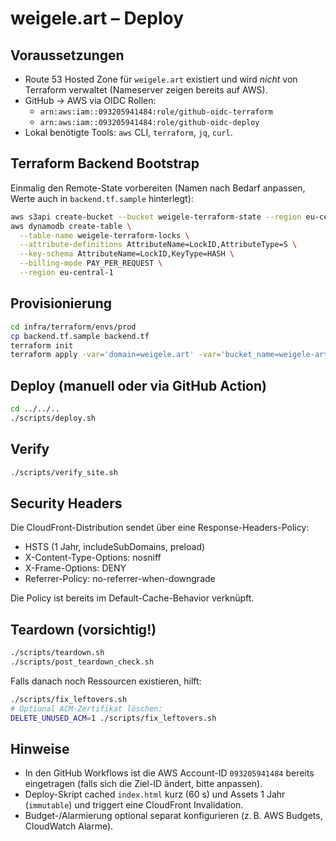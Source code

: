 # weigele.art – Deploy

## Voraussetzungen
- Route 53 Hosted Zone für `weigele.art` existiert und wird _nicht_ von Terraform verwaltet (Nameserver zeigen bereits auf AWS).
- GitHub → AWS via OIDC Rollen:
  - `arn:aws:iam::093205941484:role/github-oidc-terraform`
  - `arn:aws:iam::093205941484:role/github-oidc-deploy`
- Lokal benötigte Tools: `aws` CLI, `terraform`, `jq`, `curl`.

## Terraform Backend Bootstrap
Einmalig den Remote-State vorbereiten (Namen nach Bedarf anpassen, Werte auch in `backend.tf.sample` hinterlegt):

```bash
aws s3api create-bucket --bucket weigele-terraform-state --region eu-central-1 --create-bucket-configuration LocationConstraint=eu-central-1
aws dynamodb create-table \
  --table-name weigele-terraform-locks \
  --attribute-definitions AttributeName=LockID,AttributeType=S \
  --key-schema AttributeName=LockID,KeyType=HASH \
  --billing-mode PAY_PER_REQUEST \
  --region eu-central-1
```

## Provisionierung
```bash
cd infra/terraform/envs/prod
cp backend.tf.sample backend.tf
terraform init
terraform apply -var='domain=weigele.art' -var='bucket_name=weigele-art-site'
```

## Deploy (manuell oder via GitHub Action)
```bash
cd ../../..
./scripts/deploy.sh
```

## Verify
```bash
./scripts/verify_site.sh
```

## Security Headers
Die CloudFront-Distribution sendet über eine Response-Headers-Policy:
- HSTS (1 Jahr, includeSubDomains, preload)
- X-Content-Type-Options: nosniff
- X-Frame-Options: DENY
- Referrer-Policy: no-referrer-when-downgrade

Die Policy ist bereits im Default-Cache-Behavior verknüpft.

## Teardown (vorsichtig!)
```bash
./scripts/teardown.sh
./scripts/post_teardown_check.sh
```

Falls danach noch Ressourcen existieren, hilft:
```bash
./scripts/fix_leftovers.sh
# Optional ACM-Zertifikat löschen:
DELETE_UNUSED_ACM=1 ./scripts/fix_leftovers.sh
```

## Hinweise
- In den GitHub Workflows ist die AWS Account-ID `093205941484` bereits eingetragen (falls sich die Ziel-ID ändert, bitte anpassen).
- Deploy-Skript cached `index.html` kurz (60 s) und Assets 1 Jahr (`immutable`) und triggert eine CloudFront Invalidation.
- Budget-/Alarmierung optional separat konfigurieren (z. B. AWS Budgets, CloudWatch Alarme).

